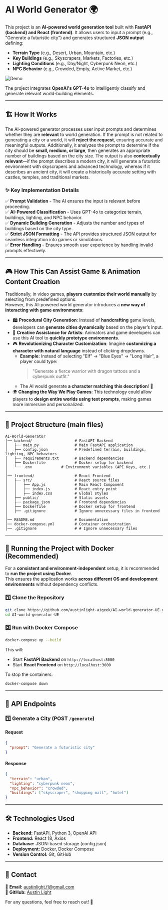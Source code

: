 # AI World Generator 🌍

This project is an **AI-powered world generation tool** built with **FastAPI (backend) and React (frontend)**.
It allows users to input a prompt (e.g., "Generate a futuristic city") and generates structured **JSON output** defining:

- **Terrain Type** (e.g., Desert, Urban, Mountain, etc.)
- **Key Buildings** (e.g., Skyscrapers, Markets, Factories, etc.)
- **Lighting Conditions** (e.g., Day/Night, Cyberpunk Neon, etc.)
- **NPC Behavior** (e.g., Crowded, Empty, Active Market, etc.)

![Demo](demo.gif)

The project integrates **OpenAI's GPT-4o** to intelligently classify and generate relevant world-building elements.

---

## 🏗️ How It Works

The AI-powered generator processes user input prompts and determines whether they are **relevant** to world generation.
If the prompt is not related to generating a city or a world, it will **reject the request**, ensuring accurate and meaningful outputs.
Additionally, it analyzes the prompt to determine if the city should be **small, medium, or large**, then generates an appropriate number of buildings based on the city size.
The output is also **contextually relevant**—if the prompt describes a modern city, it will generate a futuristic environment with skyscrapers and advanced technology, whereas if it describes an ancient city, it will create a historically accurate setting with castles, temples, and traditional markets.

### ✨ **Key Implementation Details**

✅ **Prompt Validation** - The AI ensures the input is relevant before proceeding.  
✅ **AI-Powered Classification** - Uses GPT-4o to categorize terrain, buildings, lighting, and NPC behavior.  
✅ **Dynamic Building Generation** - Adjusts the number and types of buildings based on the city type.  
✅ **Strict JSON Formatting** - The API provides structured JSON output for seamless integration into games or simulations.  
✅ **Error Handling** - Ensures smooth user experience by handling invalid prompts effectively.

---

## 🎮 How This Can Assist Game & Animation Content Creation

Traditionally, in video games, **players customize their world manually** by selecting from predefined options.  
However, this AI-powered world generator introduces a **new way of interacting with game environments**:

- 🏙️ **Procedural City Generation**: Instead of **handcrafting** game levels, developers can **generate cities dynamically** based on the player’s input.
- 🎨 **Creative Assistance for Artists**: Animators and game developers can use this AI tool to **quickly prototype environments**.
- 🎮 **Revolutionizing Character Customization**: Imagine **customizing a character with natural language** instead of clicking dropdowns.
  - **Example:** Instead of selecting "Elf" → "Blue Eyes" → "Long Hair", a player could type:
    > "Generate a fierce warrior with dragon tattoos and a cyberpunk outfit."
  - The AI would generate **a character matching this description**! 🚀
- 🌍 **Changing the Way We Play Games**: This technology could allow players to **design entire worlds using text prompts**, making games more immersive and personalized.

---

## 📂 Project Structure (main files)

```
AI-World-Generator
│── backend/                   # FastAPI Backend
│   ├── main.py                # Main FastAPI application
│   ├── config.json            # Predefined terrain, buildings, lighting, NPC behaviors
│   ├── requirements.txt       # Backend dependencies
│   ├── Dockerfile             # Docker setup for backend
│   └── .env             # Environment variables (API Keys, etc.)
│
│── frontend/                  # React Frontend
│   ├── src/                   # React source files
│   │   ├── App.js             # Main React Component
│   │   ├── index.js           # React entry point
│   │   ├── index.css          # Global styles
│   ├── public/                # Static assets
│   ├── package.json           # Frontend dependencies
│   ├── Dockerfile             # Docker setup for frontend
│   ├── .gitignore             # Ignore unnecessary files in frontend
│
│── README.md                  # Documentation
│── docker-compose.yml         # Container orchestration
│── .gitignore                 # # Ignore unnecessary files
```

---

## 🐳 Running the Project with Docker (Recommended)

For a **consistent and environment-independent** setup, it is recommended to **run the project using Docker**.  
This ensures the application works **across different OS and development environments** without dependency conflicts.

### **1️⃣ Clone the Repository**

```sh
git clone https://github.com/austinlight-aigeek/AI-world-generator-UE.git
cd AI-world-generator-UE
```

### **2️⃣ Run with Docker Compose**

```sh
docker-compose up --build
```

This will:

- Start **FastAPI Backend** on `http://localhost:8000`
- Start **React Frontend** on `http://localhost:3000`

To stop the containers:

```sh
docker-compose down
```

---

## 📡 API Endpoints

### **1️⃣ Generate a City (POST `/generate`)**

#### **Request**

```json
{
  "prompt": "Generate a futuristic city"
}
```

#### **Response**

```json
{
  "terrain": "urban",
  "lighting": "cyberpunk neon",
  "npc_behavior": "crowded",
  "buildings": ["skyscraper", "shopping mall", "hotel"]
}
```

---

## 🛠 Technologies Used

- **Backend:** FastAPI, Python 3, OpenAI API
- **Frontend:** React 18, Axios
- **Database:** JSON-based storage (config.json)
- **Deployment:** Docker, Docker Compose
- **Version Control:** Git, GitHub

---

## 📩 Contact

📧 **Email:** austinlight.fl@gmail.com  
🔗 **GitHub:** [Austin Light](https://github.com/austinlight-aigeek)

For any questions, feel free to reach out! 🚀
